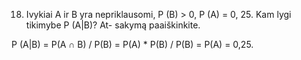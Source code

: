 18. Ivykiai A ir B yra nepriklausomi, P (B) > 0, P (A) = 0, 25. Kam lygi tikimybe P (A|B)? At-
sakymą paaiškinkite.

P (A|B) = P(A ∩ B) / P(B) = P(A) * P(B) / P(B) = P(A) = 0,25.
